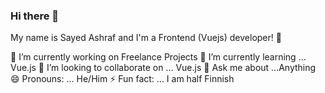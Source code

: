 ### Hi there 👋


My name is Sayed Ashraf and I'm a Frontend (Vuejs) developer! 👋

🔭 I’m currently working on Freelance Projects
🌱 I’m currently learning ... Vue.js
👯 I’m looking to collaborate on ... Vue.js
💬 Ask me about ...Anything
😄 Pronouns: ... He/Him
⚡ Fun fact: ... I am half Finnish

